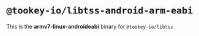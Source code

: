 # `@tookey-io/libtss-android-arm-eabi`

This is the **armv7-linux-androideabi** binary for `@tookey-io/libtss`
